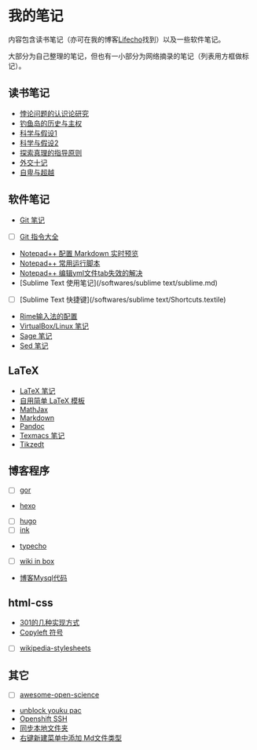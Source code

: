 # 我的笔记

内容包含读书笔记（亦可在我的博客[Lifecho](http://me.whzecomjm.com)找到）以及一些软件笔记。

大部分为自己整理的笔记，但也有一小部分为网络摘录的笔记（列表用方框做标记）。

## 读书笔记

- [悖论问题的认识论研究](/books/悖论问题的认识论研究.md)
- [钓鱼岛的历史与主权](/books/钓鱼岛的历史与主权.md)
- [科学与假设1](/books/科学与假设1.md)
- [科学与假设2](/books/科学与假设2.md)
- [探索真理的指导原则](/books/探索真理的指导原则.md)
- [外交十记](/books/外交十记.md)
- [自卑与超越](/books/自卑与超越.md)

## 软件笔记

- [Git 笔记](/git/Git.md)
- [ ] [Git 指令大全](/git/git_toturial)
- [Notepad++ 配置 Markdown 实时预览](/softwares/notepad++/notepad-markdown.md)
- [Notepad++ 常用运行脚本](/softwares/notepad++/notepad-scripts.md)
- [Notepad++ 编辑yml文件tab失效的解决](/softwares/notepad++/notepad-tab.md)
- [Sublime Text 使用笔记](/softwares/sublime text/sublime.md)
- [ ] [Sublime Text 快捷键](/softwares/sublime text/Shortcuts.textile)
- [Rime输入法的配置](/softwares/rime-input.md)
- [VirtualBox/Linux 笔记](/softwares/virtualbox-linux.md)
- [Sage 笔记](/softwares/sage.md)
- [Sed 笔记](/softwares/sed.md)

## LaTeX

- [LaTeX 笔记](/latex/latexnotes.md)
- [自用简单 LaTeX 模板](/latex/latex-templete.md)
- [MathJax](/latex/mathjax.md)
- [Markdown](/latex/markdown.md)
- [Pandoc](/latex/pandoc.md)
- [Texmacs 笔记](/latex/texmacs.md)
- [Tikzedt](/latex/tikzedt.md)

## 博客程序
- [ ] [gor](/blog/gor.md)
- [hexo](/blog/exo.md)
- [ ] [hugo](/blog/hugo.md)
- [ ] [ink](/blog/ink.md)
- [typecho](/blog/typecho.md)
- [ ] [wiki in box](/blog/wiki.md)
- [博客Mysql代码](/blog/sql.md)

## html-css 
- [301的几种实现方式](/html-css/301.md)
- [Copyleft 符号](/html-css/copyleft.md)
- [ ] [wikipedia-stylesheets](/html-css/wikipedia-stylesheets)

## 其它
- [ ] [awesome-open-science](awesome-open-science.md)
- [unblock youku pac](/softwares/youku.md)
- [Openshift SSH](/softwares/openshift-ssh.md)
- [同步本地文件夹](/softwares/sync.md)
- [右键新建菜单中添加 Md文件类型](/softwares/new-md-file.md)
